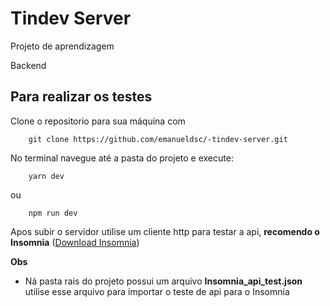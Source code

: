 # Tindev Server

Projeto de aprendizagem

Backend

## Para realizar os testes

Clone o repositorio para sua máquina com

```
    git clone https://github.com/emanueldsc/-tindev-server.git
```

No terminal navegue até a pasta do projeto e execute:

```
    yarn dev
```

ou 

```
    npm run dev
```

Apos subir o servidor utilise um cliente http para testar a api, **recomendo o Insomnia** 
([Download Insomnia](https://insomnia.rest/))


**Obs**
- Ná pasta rais do projeto possui um arquivo **Insomnia_api_test.json** utilise esse arquivo para importar o teste de api para o Insomnia
